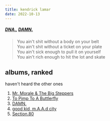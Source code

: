 ```yaml
---
title: kendrick lamar
date: 2022-10-13
---
```


##### [DNA.](https://open.spotify.com/track/6HZILIRieu8S0iqY8kIKhj?si=529adce3e35d45e2), [DAMN.](https://open.spotify.com/album/4eLPsYPBmXABThSJ821sqY?si=2YsOl4wnRUCgcxyRmgpr2g)
> You ain't shit without a body on your belt <br/>
> You ain't shit without a ticket on your plate <br/>
> You ain't sick enough to pull it on yourself <br/>
> You ain't rich enough to hit the lot and skate

## albums, ranked

haven't heard the other ones

1. [Mr. Morale & The Big Steppers](https://open.spotify.com/album/79ONNoS4M9tfIA1mYLBYVX?si=mQoB_M96RTitww3MwPFnBA)
2. [To Pimp To A Buttlerfly](https://open.spotify.com/album/7ycBtnsMtyVbbwTfJwRjSP?si=9LsvFVR2QUmiAJGH0w7ylw)
3. [DAMN.](https://open.spotify.com/album/4alcGHjstaALJHHiljfy3H?si=o-O0p1nJTC2dM2g3pDjpYA)
4. [good kid, m.A.A.d city](https://open.spotify.com/album/748dZDqSZy6aPXKcI9H80u?si=miOJaXPTQPe5SUvMonl43Q)
5. [Section.80](https://open.spotify.com/album/1bkN9nIkkCnXeG4yitVS1J?si=n0Jk2ZYFTnCIbGJpH2RP9w)